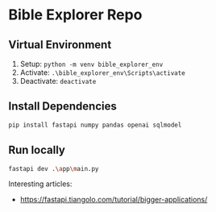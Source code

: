 # Bible Explorer Repo

## Virtual Environment
1. Setup: `python -m venv bible_explorer_env`
2. Activate: `.\bible_explorer_env\Scripts\activate`
3. Deactivate: `deactivate`

## Install Dependencies
```bash
pip install fastapi numpy pandas openai sqlmodel
```

## Run locally
```bash
fastapi dev .\app\main.py
```

Interesting articles:
- https://fastapi.tiangolo.com/tutorial/bigger-applications/

